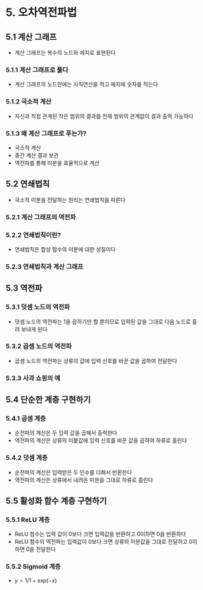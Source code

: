 # 5. 오차역전파법
## 5.1 계산 그래프
- 계산 그래프는 복수의 노드와 에지로 표현된다
### 5.1.1 계산 그래프로 풀다
- 계산 그래프의 노드안에는 사칙연산을 적고 에지에 숫자를 적는다
### 5.1.2 국소적 계산
- 자신과 직접 관계된 작은 범위의 결과를 전체 범위의 관계없이 결과 출력 가능하다
### 5.1.3 왜 계산 그래프로 푸는가?
- 국소적 계산
- 중간 계산 결과 보관
- 역전파를 통해 미분을 효율적으로 계산
## 5.2 연쇄법칙
- 국소적 미분을 전달하는 원리는 연쇄법칙을 따른다
### 5.2.1 계산 그래프의 역전파
### 5.2.2 연쇄법칙이란?
- 연쇄법칙은 합성 함수의 미분에 대한 성질이다
### 5.2.3 연쇄법칙과 계산 그래프
## 5.3 역전파
### 5.3.1 덧셈 노드의 역전파
- 덧셈 노드의 역전파는 1을 곱하기만 할 뿐이므로 입력된 값을 그대로 다음 노드로 흘려 보내게 된다
### 5.3.2 곱셈 노드의 역전파
- 곱셈 노드의 역전파는 상류의 값에 입력 신호를 바꾼 값을 곱하여 전달한다
### 5.3.3 사과 쇼핑의 예
## 5.4 단순한 계층 구현하기
### 5.4.1 곱셈 계층
- 순전파의 계산은 두 입력 값을 곱해서 출력한다
- 역전파의 계산은 상류의 미붙값에 입력 신호를 바꾼 값을 곱하여 하류로 흘린다
### 5.4.2 덧셈 계층
- 순전파의 계산은 입력받은 두 인수를 더해서 반환한다
- 역전파의 계산은 상류에서 내려온 미분을 그대로 하류로 흘린다
## 5.5 활성화 함수 계층 구현하기
### 5.5.1 ReLU 계층
- ReLU 함수는 입력 값이 0보다 크면 입력값을 반환하고 0이하면 0을 반환하다
- ReLU 함수의 역전파는 입력값이 0보다 크면 상류의 미분값을 그대로 전달하고 0이하면 0을 전달한다
### 5.5.2 Sigmoid 계층
- $y=1/1+exp(-x)$
